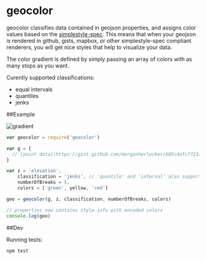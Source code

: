 geocolor
========

geocolor classifies data contained in geojson properties, and assigns color values based on the [simplestyle-spec](https://github.com/mapbox/simplestyle-spec/blob/master/1.1.0/README.md). This means that when your geojson is rendered in github, gists, mapbox, or other simplestyle-spec compliant renderers, you will get nice styles that help to visualize your data.

The color gradient is defined by simply passing an array of colors with as many stops as you want.

Curently supported classifications:

- equal intervals
- quantiles
- jenks

##Example

![gradient](https://raw2.github.com/morganherlocker/geocolor/master/img/Screen%20Shot%202014-02-06%20at%203.13.09%20PM.jpg)

```js
var geocolor = require('geocolor')

var g = {
  // [point data](https://gist.github.com/morganherlocker/b05c4afcf721adcb3df2)
}

var z = 'elevation',
    classification = 'jenks', // 'quantile' and 'interval' also supported
    numberOfBreaks = 5,
    colors = ['green', yellow, 'red']

geo = geocolor(g, z, classification, numberOfBreaks, colors)

// properties now contains style info with encoded colors
console.log(geo) 
```

##Dev

Running tests:

```bash
npm test
```
